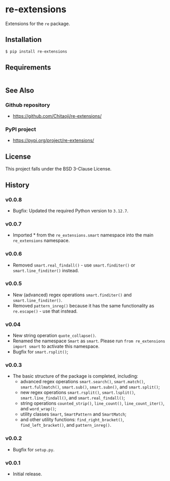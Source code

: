# re-extensions
Extensions for the `re` package.

## Installation
```sh
$ pip install re-extensions
```

## Requirements
```txt

```

## See Also
### Github repository
* https://github.com/Chitaoji/re-extensions/

### PyPI project
* https://pypi.org/project/re-extensions/

## License
This project falls under the BSD 3-Clause License.

## History
### v0.0.8
* Bugfix: Updated the required Python version to `3.12.7`.

### v0.0.7
* Imported * from the `re_extensions.smart` namespace into the main `re_extensions` namespace.

### v0.0.6
* Removed `smart.real_findall()` - use `smart.finditer()` or `smart.line_finditer()` instead.

### v0.0.5
* New (advanced) regex operations `smart.finditer()` and `smart.line_finditer()`.
* Removed `pattern_inreg()` because it has the same functionality as `re.escape()` - use that instead.

### v0.04
* New string operation `quote_collapse()`.
* Renamed the namespace `Smart` as `smart`. Please run `from re_extensions import smart` to activate this namespace.
* Bugfix for `smart.rsplit()`;

### v0.0.3
* The basic structure of the package is completed, including:
  * advanced regex operations `smart.search()`, `smart.match()`, `smart.fullmatch()`, `smart.sub()`, `smart.subn()`, and `smart.split()`;
  * new regex operations `smart.rsplit()`, `smart.lsplit()`, `smart.line_findall()`, and `smart.real_findall()`;
  * string operations `counted_strip()`, `line_count()`, `line_count_iter()`, and `word_wrap()`;
  * utility classes `Smart`, `SmartPattern` and `SmartMatch`;
  * and other utility functions: `find_right_bracket()`, `find_left_bracket()`, and `pattern_inreg()`.

### v0.0.2
* Bugfix for `setup.py`.

### v0.0.1
* Initial release.
